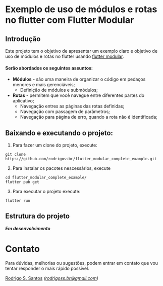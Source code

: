 
# Exemplo de uso de módulos e rotas no flutter com Flutter Modular

## Introdução

Este projeto tem o objetivo de apresentar um exemplo claro e objetivo de uso de módulos e rotas no flutter usando [flutter modular](https://modular.flutterando.com.br/).

#### Serão abordados os seguintes assuntos:
* **Módulos** - são uma maneira de organizar o código em pedaços menores e mais gerenciáveis;
    * Definição de módulos e submódulos;
* **Rotas** - permitem que você navegue entre diferentes partes do aplicativo;
    * Navegação entres as páginas das rotas definidas;
    * Navegação com passagem de parâmetros;
    * Navegação para página de erro, quando a rota não é identificada;

## Baixando e executando o projeto:

1. Para fazer um clone do projeto, execute:

```shell
git clone https://github.com/rodrigossbr/flutter_modular_complete_example.git
```

2. Para instalar os pacotes nescessários, execute

```shell
cd flutter_modular_complete_example/
flutter pub get
```

3. Para executar o projeto execute:

```shell
flutter run
```

## Estrutura do projeto

***Em desenvolvimento***

# Contato

Para dúvidas, melhorias ou sugestões, podem entrar em contato que vou tentar responder o mais rápido possível.

[Rodrigo S. Santos](https://github.com/rodrigossbr) _(rodrigoss.br@gmail.com)_
